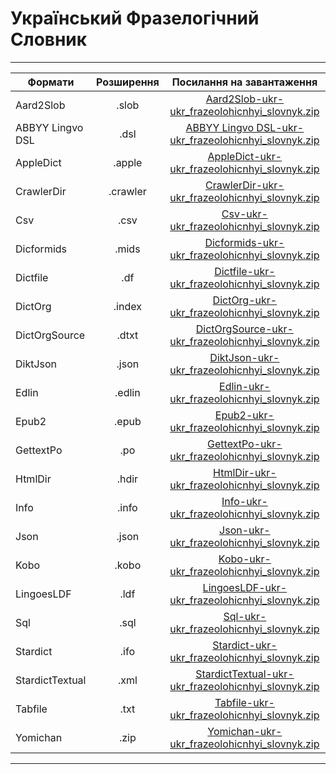 # Український Фразелогічний Словник
---------------------------------------------------------------------------------------
| Формати          | Розширення | Посилання на завантаження                           |
-------------------|:----------:|:---------------------------------------------------:|
| Aard2Slob        |  .slob     | [Aard2Slob-ukr-ukr_frazeolohicnhyi_slovnyk.zip](https://github.com/bakustarver/ukr-dictionaries-list-opensource/releases/download/0.2/Aard2Slob-ukr-ukr_frazeolohicnhyi_slovnyk.zip) |
| ABBYY Lingvo DSL |  .dsl      | [ABBYY Lingvo DSL-ukr-ukr_frazeolohicnhyi_slovnyk.zip](https://github.com/bakustarver/ukr-dictionaries-list-opensource/releases/download/0.2/ABBYY-Lingvo-DSL-ukr-ukr_frazeolohicnhyi_slovnyk.zip) |
| AppleDict        |  .apple    | [AppleDict-ukr-ukr_frazeolohicnhyi_slovnyk.zip](https://github.com/bakustarver/ukr-dictionaries-list-opensource/releases/download/0.2/AppleDict-ukr-ukr_frazeolohicnhyi_slovnyk.zip) |
| CrawlerDir       |  .crawler  | [CrawlerDir-ukr-ukr_frazeolohicnhyi_slovnyk.zip](https://github.com/bakustarver/ukr-dictionaries-list-opensource/releases/download/0.2/CrawlerDir-ukr-ukr_frazeolohicnhyi_slovnyk.zip) |
| Csv              |  .csv      | [Csv-ukr-ukr_frazeolohicnhyi_slovnyk.zip](https://github.com/bakustarver/ukr-dictionaries-list-opensource/releases/download/0.2/Csv-ukr-ukr_frazeolohicnhyi_slovnyk.zip) |
| Dicformids       |  .mids     | [Dicformids-ukr-ukr_frazeolohicnhyi_slovnyk.zip](https://github.com/bakustarver/ukr-dictionaries-list-opensource/releases/download/0.2/Dicformids-ukr-ukr_frazeolohicnhyi_slovnyk.zip) |
| Dictfile         |  .df       | [Dictfile-ukr-ukr_frazeolohicnhyi_slovnyk.zip](https://github.com/bakustarver/ukr-dictionaries-list-opensource/releases/download/0.2/Dictfile-ukr-ukr_frazeolohicnhyi_slovnyk.zip) |
| DictOrg          |  .index    | [DictOrg-ukr-ukr_frazeolohicnhyi_slovnyk.zip](https://github.com/bakustarver/ukr-dictionaries-list-opensource/releases/download/0.2/DictOrg-ukr-ukr_frazeolohicnhyi_slovnyk.zip) |
| DictOrgSource    |  .dtxt     | [DictOrgSource-ukr-ukr_frazeolohicnhyi_slovnyk.zip](https://github.com/bakustarver/ukr-dictionaries-list-opensource/releases/download/0.2/DictOrgSource-ukr-ukr_frazeolohicnhyi_slovnyk.zip) |
| DiktJson         |  .json     | [DiktJson-ukr-ukr_frazeolohicnhyi_slovnyk.zip](https://github.com/bakustarver/ukr-dictionaries-list-opensource/releases/download/0.2/DiktJson-ukr-ukr_frazeolohicnhyi_slovnyk.zip) |
| Edlin            |  .edlin    | [Edlin-ukr-ukr_frazeolohicnhyi_slovnyk.zip](https://github.com/bakustarver/ukr-dictionaries-list-opensource/releases/download/0.2/Edlin-ukr-ukr_frazeolohicnhyi_slovnyk.zip) |
| Epub2            |  .epub     | [Epub2-ukr-ukr_frazeolohicnhyi_slovnyk.zip](https://github.com/bakustarver/ukr-dictionaries-list-opensource/releases/download/0.2/Epub2-ukr-ukr_frazeolohicnhyi_slovnyk.zip) |
| GettextPo        |  .po       | [GettextPo-ukr-ukr_frazeolohicnhyi_slovnyk.zip](https://github.com/bakustarver/ukr-dictionaries-list-opensource/releases/download/0.2/GettextPo-ukr-ukr_frazeolohicnhyi_slovnyk.zip) |
| HtmlDir          |  .hdir     | [HtmlDir-ukr-ukr_frazeolohicnhyi_slovnyk.zip](https://github.com/bakustarver/ukr-dictionaries-list-opensource/releases/download/0.2/HtmlDir-ukr-ukr_frazeolohicnhyi_slovnyk.zip) |
| Info             |  .info     | [Info-ukr-ukr_frazeolohicnhyi_slovnyk.zip](https://github.com/bakustarver/ukr-dictionaries-list-opensource/releases/download/0.2/Info-ukr-ukr_frazeolohicnhyi_slovnyk.zip) |
| Json             |  .json     | [Json-ukr-ukr_frazeolohicnhyi_slovnyk.zip](https://github.com/bakustarver/ukr-dictionaries-list-opensource/releases/download/0.2/Json-ukr-ukr_frazeolohicnhyi_slovnyk.zip) |
| Kobo             |  .kobo     | [Kobo-ukr-ukr_frazeolohicnhyi_slovnyk.zip](https://github.com/bakustarver/ukr-dictionaries-list-opensource/releases/download/0.2/Kobo-ukr-ukr_frazeolohicnhyi_slovnyk.zip) |
| LingoesLDF       |  .ldf      | [LingoesLDF-ukr-ukr_frazeolohicnhyi_slovnyk.zip](https://github.com/bakustarver/ukr-dictionaries-list-opensource/releases/download/0.2/LingoesLDF-ukr-ukr_frazeolohicnhyi_slovnyk.zip) |
| Sql              |  .sql      | [Sql-ukr-ukr_frazeolohicnhyi_slovnyk.zip](https://github.com/bakustarver/ukr-dictionaries-list-opensource/releases/download/0.2/Sql-ukr-ukr_frazeolohicnhyi_slovnyk.zip) |
| Stardict         |  .ifo      | [Stardict-ukr-ukr_frazeolohicnhyi_slovnyk.zip](https://github.com/bakustarver/ukr-dictionaries-list-opensource/releases/download/0.2/Stardict-ukr-ukr_frazeolohicnhyi_slovnyk.zip) |
| StardictTextual  |  .xml      | [StardictTextual-ukr-ukr_frazeolohicnhyi_slovnyk.zip](https://github.com/bakustarver/ukr-dictionaries-list-opensource/releases/download/0.2/StardictTextual-ukr-ukr_frazeolohicnhyi_slovnyk.zip) |
| Tabfile          |  .txt      | [Tabfile-ukr-ukr_frazeolohicnhyi_slovnyk.zip](https://github.com/bakustarver/ukr-dictionaries-list-opensource/releases/download/0.2/Tabfile-ukr-ukr_frazeolohicnhyi_slovnyk.zip) |
| Yomichan         |  .zip      | [Yomichan-ukr-ukr_frazeolohicnhyi_slovnyk.zip](https://github.com/bakustarver/ukr-dictionaries-list-opensource/releases/download/0.2/Yomichan-ukr-ukr_frazeolohicnhyi_slovnyk.zip) |
---------------------------------------------------------------------------------------
